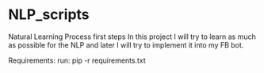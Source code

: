 # NLP_scripts
Natural Learning Process first steps
In this project I will try to learn as much as possible for the NLP and later I will try to implement it into my FB bot.

Requirements:
run: pip -r requirements.txt 
